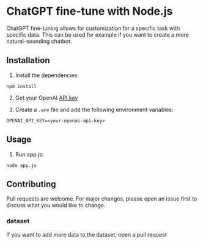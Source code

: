 # ChatGPT fine-tune with Node.js

ChatGPT fine-tuning allows for customization for a specific task with specific data. This can be used for example if you want to create a more natural-sounding chatbot.

## Installation

1. Install the dependencies:

```
npm install
```

2. Get your OpenAI [API key](https://platform.openai.com/account/api-keys)

3. Create a `.env` file and add the following environment variables:

```
OPENAI_API_KEY=<your-openai-api-key>
```

## Usage

1.  Run app.js:

```
node app.js
```

## Contributing

Pull requests are welcome. For major changes, please open an issue first to discuss what you would like to change.

### dataset

If you want to add more data to the dataset, open a pull request
